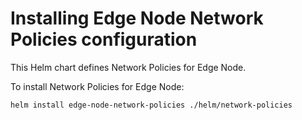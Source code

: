 <!---
  SPDX-FileCopyrightText: (C) 2025 Intel Corporation
  SPDX-License-Identifier: Apache-2.0
-->

# Installing Edge Node Network Policies configuration

This Helm chart defines Network Policies for Edge Node.

To install Network Policies for Edge Node:

```bash
helm install edge-node-network-policies ./helm/network-policies
```
